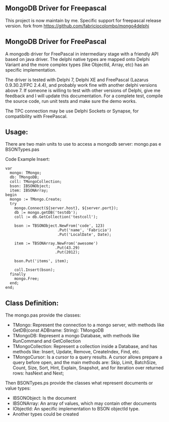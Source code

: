MongoDB Driver for Freepascal
-------------------------
This project is now maintain by me. Specific support for freepascal release version. fork from https://github.com/fabriciocolombo/mongo4delphi

MongoDB Driver for FreePascal
-------------------------

A mongodb driver for FreePascal in intermediary stage with a friendly API based on java driver.
The delphi native types are mapped onto Delphi Variant and the more complex types (like ObjectId, Array, etc) 
has an specific implementation.

The driver is tested with Delphi 7, Delphi XE and FreePascal (Lazarus 0.9.30.2/FPC 2.4.4), and probably work fine with another delphi versions above 7.
If someone is willing to test with other versions of Delphi, give me feedback and I will update this documentation. 
For a complete test, compile the source code, run unit tests and make sure the demo works.

The TPC connection may be use Delphi Sockets or Synapse, for compatibility with FreePascal.

Usage:
------
There are two main units to use to access a mongodb server: mongo.pas e BSONTypes.pas

Code Example Insert:

    var
      mongo: TMongo;
      db: TMongoDB;
      coll: TMongoCollection;
      bson: IBSONObject;
      item: IBSONArray;
    begin
      mongo := TMongo.Create;
      try
        mongo.Connect(${server.host}, ${server.port});
        db := mongo.getDB('testdb');
        coll := db.GetCollection('testcoll');
    
        bson := TBSONObject.NewFrom('code', 123)
                           .Put('name', 'Fabricio')
                           .Put('LocalDate', Date);
    
        item := TBSONArray.NewFrom('awesome')
                          .Put(43.29)
                          .Put(2012);
    
        bson.Put('items', item);
    
        coll.Insert(bson);
      finally
        mongo.Free;
      end;
    end;

Class Definition:
-----------------	
The mongo.pas provide the classes:
 - TMongo: Represent the connection to a mongo server, with methods like GetDB(const ADBname: String): TMongoDB
 - TMongoDB: Represent a mongo Database, with methods like RunCommand and GetCollection
 - TMongoCollection: Represent a collection inside a Database, and has methods like: Insert, Update, Remove, 
                     CreateIndex, Find, etc.
 - TMongoCursor: Is a cursor to a query results. A cursor allows prepare a query before open, and the main methods 
                 are: Skip, Limit, BatchSize, Count, Size, Sort, Hint, Explain, Snapshot, and for iteration over 
								 returned rows: hasNext and Next;

Then BSONTypes.ps provide the classes what represent documents or value types:
 - IBSONObject: Is the document
 - IBSONArray: An array of values, which may contain other documents 
 - IObjectId: An specific implementation to BSON objectId type.
 - Another types could be created				 
								   
